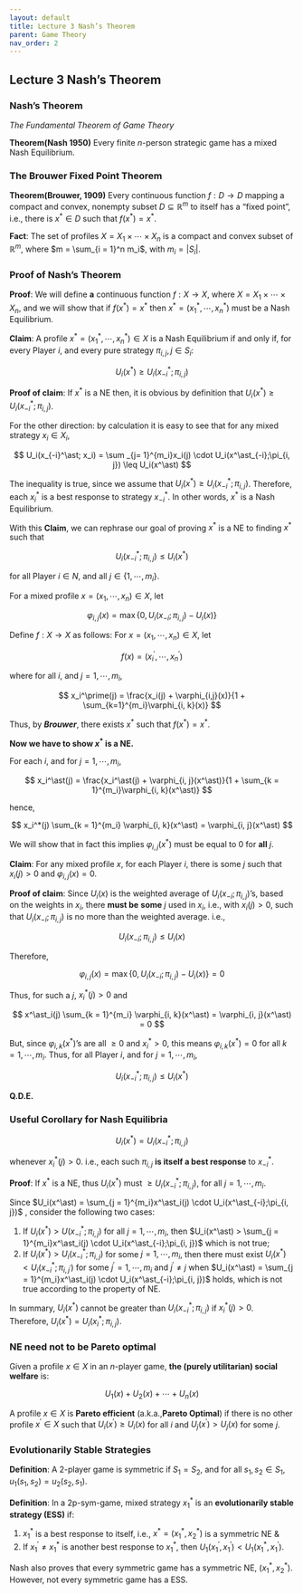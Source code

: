 ```yaml
---
layout: default
title: Lecture 3 Nash’s Theorem
parent: Game Theory
nav_order: 2
---
```

## Lecture 3 Nash’s Theorem

### Nash’s Theorem

*The Fundamental Theorem of Game Theory*

**Theorem(Nash 1950)** Every finite $n$-person strategic game has a mixed Nash Equilibrium.

### The Brouwer Fixed Point Theorem

**Theorem(Brouwer, 1909)** Every continuous function $f: D \to D$ mapping a compact and convex, nonempty subset $D \subseteq \mathbb{R}^m$ to itself has a “fixed point”, i.e., there is $x^\ast \in D$ such that $f(x^\ast) = x^\ast$.

**Fact**: The set of profiles $X = X_1 \times \cdots \times X_n$ is a compact and convex subset of $\mathbb{R}^m$, where $m = \sum_{i = 1}^n m_i$, with $m_i = \lvert S_i \rvert$.

### Proof of Nash’s Theorem

**Proof**: We will define **a** continuous function $f: X \to X$, where $X = X_1 \times \cdots \times X_n$, and we will show that if $f(x^\ast) = x^\ast$ then $x^\ast = (x_1^\ast, \cdots, x_n^\ast)$ must be a Nash Equilibrium.

**Claim**: A profile $x^\ast = (x_1^\ast, \cdots, x_n^\ast) \in X$ is a Nash Equilibrium if and only if, for every Player $i$, and every pure strategy $\pi _{i, j}, j \in S_i$:

$$
U_i(x^\ast) \geq U_i(x^\ast_{-i}; \pi_{i, j})
$$

**Proof of claim**: If $x^\ast$ is a NE then, it is obvious by definition that $U_i(x^\ast) \geq U_i(x_{-i}^\ast; \pi_{i, j})$.

For the other direction: by calculation it is easy to see that for any mixed strategy $x_i \in X_i$, 

$$
U_i(x_{-i}^\ast; x_i) = \sum _{j= 1}^{m_i}x_i(j) \cdot U_i(x^\ast_{-i};\pi_{i, j}) \leq U_i(x^\ast)
$$

The inequality is true, since we assume that $U_i(x^\ast) \geq U_i(x_{-i}^\ast;\pi_{i,j})$. Therefore, each $x_i^\ast$ is a best response to strategy $x_{-i}^\ast$. In other words, $x^\ast$ is a Nash Equilibrium.

With this **Claim**, we can rephrase our goal of proving $x^\ast$ is a NE to finding $x^\ast$ such that 

$$
U_i(x_{-i}^\ast; \pi_{i, j}) \leq U_i(x^\ast)
$$

for all Player $i \in N$, and all $j \in \lbrace 1, \cdots, m_i\rbrace$. 

For a mixed profile $x = (x_1, \cdots, x_n) \in X$, let 

$$
\varphi_{i, j}(x) = \max\lbrace 0, U_i(x_{-i};\pi_{i, j}) - U_i(x)\rbrace
$$

Define $f: X \to X$ as follows: For $x = (x_1, \cdots, x_n) \in X$, let

$$
f(x) = (x_i^\prime, \cdots, x_n^\prime)
$$

where for all $i$, and $j = 1, \cdots, m_i$,

$$
x_i^\prime(j) = \frac{x_i(j) + \varphi_{i,j}(x)}{1 + \sum_{k=1}^{m_i}\varphi_{i, k}(x)}
$$

Thus, by ***Brouwer***, there exists $x^\ast$ such that $f(x^\ast) = x^\ast$.

**Now we have to show $x^\ast$ is a NE.**

For each $i$, and for $j = 1, \cdots, m_i$,

$$
x_i^\ast(j) = \frac{x_i^\ast(j) + \varphi_{i, j}(x^\ast)}{1 + \sum_{k = 1}^{m_i}\varphi_{i, k}(x^\ast)}
$$

hence,

$$
x_i^*(j) \sum_{k = 1}^{m_i} \varphi_{i, k}(x^\ast) = \varphi_{i, j}(x^\ast)
$$

We will show that in fact this implies $\varphi_{i, j}(x^\ast)$ must be equal to $0$ for **all** $j$.

**Claim**: For any mixed profile $x$, for each Player $i$, there is some $j$ such that $x_i(j) > 0$ and $\varphi_{i, j}(x) = 0$.

**Proof of claim**: Since $U_i(x)$ is the weighted average of $U_i(x_{-i}; \pi_{i, j})$’s, based on the weights in $x_i$, there **must be** **some** $j$ used in $x_i$, i.e., with $x_i(j) > 0$, such that $U_i(x_{-i};\pi_{i, j})$ is no more than the weighted average. i.e., 

$$
U_i(x_{-i};\pi_{i, j}) \leq U_i(x)
$$

Therefore,

$$
\varphi_{i, j}(x) = \max\lbrace 0, U_i(x_{-i};\pi_{i, j}) - U_i(x)\rbrace = 0
$$

Thus, for such a $j$, $x^\ast_i(j) > 0$ and 

$$
x^\ast_i(j) \sum_{k = 1}^{m_i} \varphi_{i, k}(x^\ast) = \varphi_{i, j}(x^\ast) = 0
$$

But, since $\varphi_{i, k}(x^\ast)$’s are all $\geq 0$ and $x^\ast_i > 0$, this means $\varphi_{i, k}(x^\ast) = 0$ for all $k = 1, \cdots, m_i$.  Thus, for all Player $i$, and for $j = 1, \cdots, m_i$,

$$
U_i(x^\ast_{-i}; \pi_{i, j}) \leq U_i(x^\ast)
$$

**Q.D.E.**

### Useful Corollary for Nash Equilibria

$$
U_i(x^\ast) = U_i(x^\ast_{-i};\pi_{i, j})
$$

whenever $x^\ast_i(j) > 0$. i.e., each such $\pi_{i, j}$ **is itself a best response** to $x_{-i}^*$.

**Proof**: If $x^\ast$ is a NE, thus $U_i(x^\ast)$ must $\geq U_i(x^\ast_{-i}; \pi_{i, j})$, for all $j = 1, \cdots, m_i$. 

Since $U_i(x^\ast) = \sum_{j = 1}^{m_i}x^\ast_i(j) \cdot U_i(x^\ast_{-i};\pi_{i, j})$ , consider the following two cases:

1. If $U_i(x^\ast) > U(x^\ast_{-i};\pi_{i, j})$ for all $j = 1, \cdots, m_i$, then $U_i(x^\ast) > \sum_{j = 1}^{m_i}x^\ast_i(j) \cdot U_i(x^\ast_{-i};\pi_{i, j})$  which is not true;
2. If $U_i(x^\ast) > U_i(x^\ast_{-i};\pi_{i, j})$ for some $j = 1, \cdots, m_i$, then there must exist $U_i(x^\ast) < U_i(x^\ast_{-i};\pi_{i, j^\prime})$ for some $j^\prime = 1, \cdots, m_i$ and $j^\prime \neq j$ when $U_i(x^\ast) = \sum_{j = 1}^{m_i}x^\ast_i(j) \cdot U_i(x^\ast_{-i};\pi_{i, j})$  holds, which is not true according to the property of NE.

In summary, $U_i(x^\ast)$ cannot be greater than $U_i(x_{-i}^\ast; \pi_{i,j})$ if $x_i^\ast(j) > 0$. Therefore, $U_i(x^\ast) = U_i(x^\ast_i; \pi_{i, j})$.

### NE need not to be Pareto optimal
Given a profile $x \in X$ in an $n$-player game, **the (purely utilitarian) social welfare** is:

$$
U_1(x) + U_2(x) + \cdots + U_n(x)
$$

A profile $x \in X$ is **Pareto efficient** (a.k.a.,**Pareto Optimal**) if there is no other profile $x^\prime \in X$ such that $U_i(x^\prime) \geq U_i(x)$ for all $i$ and $U_j(x^\prime) > U_j(x)$ for some $j$.

### Evolutionarily Stable Strategies

**Definition**: A 2-player game is symmetric if $S_1 = S_2$, and for all $s_1, s_2 \in S_1$, $u_1(s_1, s_2) = u_2(s_2, s_1)$.

**Definition**: In a 2p-sym-game, mixed strategy $x_1^\ast$ is an **evolutionarily stable strategy (ESS)** if:

1. $x_1^\ast$ is a best response to itself, i.e., $x^\ast = (x_1^\ast, x_2^\ast)$ is a symmetric NE &
2. If $x_1^\prime \neq x_1^\ast$ is another best response to $x_1^\ast$, then $U_1(x^\prime_1, x^\prime_1) < U_1(x_1^\ast, x^\prime_1)$.

Nash also proves that every symmetric game has a symmetric NE, $(x_1^\ast, x_2^\ast)$. However, not every symmetric game has a ESS.